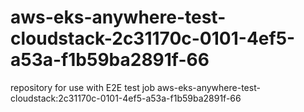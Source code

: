 # aws-eks-anywhere-test-cloudstack-2c31170c-0101-4ef5-a53a-f1b59ba2891f-66
repository for use with E2E test job aws-eks-anywhere-test-cloudstack:2c31170c-0101-4ef5-a53a-f1b59ba2891f-66
